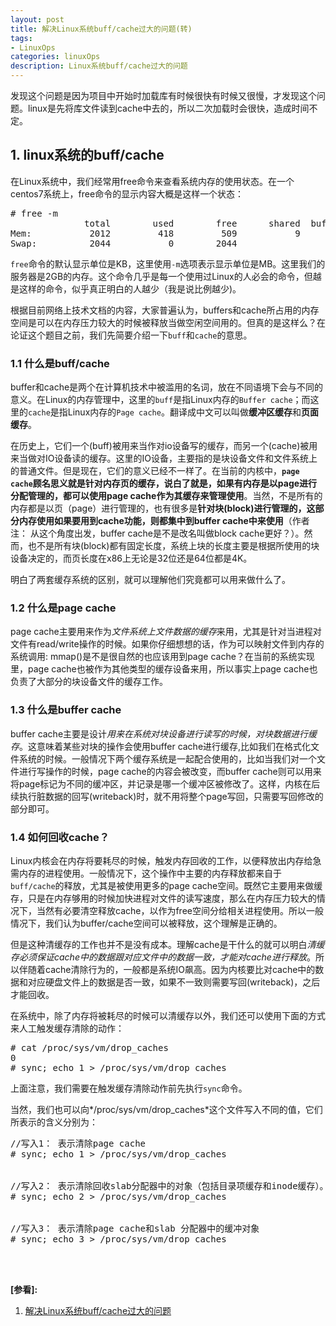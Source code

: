 ```yaml
---
layout: post
title: 解决Linux系统buff/cache过大的问题(转)
tags:
- LinuxOps
categories: linuxOps
description: Linux系统buff/cache过大的问题
---
```




发现这个问题是因为项目中开始时加载库有时候很快有时候又很慢，才发现这个问题。linux是先将库文件读到cache中去的，所以二次加载时会很快，造成时间不定。

<!-- more -->

## 1. linux系统的buff/cache
在Linux系统中，我们经常用free命令来查看系统内存的使用状态。在一个centos7系统上，free命令的显示内容大概是这样一个状态：
<pre>
# free -m
              total        used        free      shared  buff/cache   available
Mem:           2012         418         509           9        1084        1339
Swap:          2044           0        2044
</pre>
```free```命令的默认显示单位是KB，这里使用```-m```选项表示显示单位是MB。这里我们的服务器是2GB的内存。这个命令几乎是每一个使用过Linux的人必会的命令，但越是这样的命令，似乎真正明白的人越少（我是说比例越少)。

根据目前网络上技术文档的内容，大家普遍认为，buffers和cache所占用的内存空间是可以在内存压力较大的时候被释放当做空闲空间用的。但真的是这样么？在论证这个题目之前，我们先简要介绍一下```buff```和```cache```的意思。

### 1.1 什么是buff/cache
buffer和cache是两个在计算机技术中被滥用的名词，放在不同语境下会与不同的意义。在Linux的内存管理中，这里的```buff```是指Linux内存的```Buffer cache```；而这里的```cache```是指Linux内存的```Page cache```。翻译成中文可以叫做**缓冲区缓存**和**页面缓存**。

在历史上，它们一个(buff)被用来当作对io设备写的缓存，而另一个(cache)被用来当做对IO设备读的缓存。这里的IO设备，主要指的是块设备文件和文件系统上的普通文件。但是现在，它们的意义已经不一样了。在当前的内核中，**```page cache```顾名思义就是针对内存页的缓存，说白了就是，如果有内存是以page进行分配管理的，都可以使用page cache作为其缓存来管理使用**。当然，不是所有的内存都是以页（page）进行管理的，也有很多是**针对块(block)进行管理的，这部分内存使用如果要用到cache功能，则都集中到buffer cache中来使用**（作者注： 从这个角度出发，buffer cache是不是改名叫做block cache更好？）。然而，也不是所有块(block)都有固定长度，系统上块的长度主要是根据所使用的块设备决定的，而页长度在x86上无论是32位还是64位都是4K。

明白了两套缓存系统的区别，就可以理解他们究竟都可以用来做什么了。

### 1.2 什么是page cache 
page cache主要用来作为*文件系统上文件数据的缓存*来用，尤其是针对当进程对文件有read/write操作的时候。如果你仔细想想的话，作为可以映射文件到内存的系统调用: mmap()是不是很自然的也应该用到page cache？在当前的系统实现里，page cache也被作为其他类型的缓存设备来用，所以事实上page cache也负责了大部分的块设备文件的缓存工作。

### 1.3 什么是buffer cache
buffer cache主要是设计*用来在系统对块设备进行读写的时候，对块数据进行缓存*。这意味着某些对块的操作会使用buffer cache进行缓存,比如我们在格式化文件系统的时候。一般情况下两个缓存系统是一起配合使用的，比如当我们对一个文件进行写操作的时候，page cache的内容会被改变，而buffer cache则可以用来将page标记为不同的缓冲区，并记录是哪一个缓冲区被修改了。这样，内核在后续执行脏数据的回写(writeback)时，就不用将整个page写回，只需要写回修改的部分即可。

### 1.4 如何回收cache？
Linux内核会在内存将要耗尽的时候，触发内存回收的工作，以便释放出内存给急需内存的进程使用。一般情况下，这个操作中主要的内存释放都来自于```buff/cache```的释放，尤其是被使用更多的page cache空间。既然它主要用来做缓存，只是在内存够用的时候加快进程对文件的读写速度，那么在内存压力较大的情况下，当然有必要清空释放cache，以作为free空间分给相关进程使用。所以一般情况下，我们认为buffer/cache空间可以被释放，这个理解是正确的。

但是这种清缓存的工作也并不是没有成本。理解cache是干什么的就可以明白*清缓存必须保证cache中的数据跟对应文件中的数据一致，才能对cache进行释放*。所以伴随着cache清除行为的，一般都是系统IO飙高。因为内核要比对cache中的数据和对应硬盘文件上的数据是否一致，如果不一致则需要写回(writeback)，之后才能回收。

在系统中，除了内存将被耗尽的时候可以清缓存以外，我们还可以使用下面的方式来人工触发缓存清除的动作：
<pre>
# cat /proc/sys/vm/drop_caches
0
# sync; echo 1 > /proc/sys/vm/drop_caches
</pre>
上面注意，我们需要在触发缓存清除动作前先执行```sync```命令。

当然，我们也可以向*/proc/sys/vm/drop_caches*这个文件写入不同的值，它们所表示的含义分别为：
<pre>
//写入1： 表示清除page cache
# sync; echo 1 > /proc/sys/vm/drop_caches


//写入2： 表示清除回收slab分配器中的对象（包括目录项缓存和inode缓存）。slab分配器是内核中管理内存的一种机制
# sync; echo 2 > /proc/sys/vm/drop_caches 


//写入3： 表示清除page cache和slab 分配器中的缓冲对象
# sync; echo 3 > /proc/sys/vm/drop_caches 
</pre>


<br />
<br />

**[参看]:**

1. [解决Linux系统buff/cache过大的问题](https://blog.csdn.net/u013427969/article/details/83315104)



<br />
<br />
<br />


